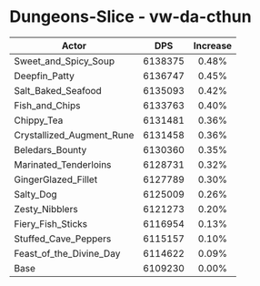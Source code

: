 # Dungeons-Slice - vw-da-cthun
| Actor | DPS | Increase |
|---|:---:|:---:|
|Sweet_and_Spicy_Soup|6138375|0.48%|
|Deepfin_Patty|6136747|0.45%|
|Salt_Baked_Seafood|6135093|0.42%|
|Fish_and_Chips|6133763|0.40%|
|Chippy_Tea|6131481|0.36%|
|Crystallized_Augment_Rune|6131458|0.36%|
|Beledars_Bounty|6130360|0.35%|
|Marinated_Tenderloins|6128731|0.32%|
|GingerGlazed_Fillet|6127789|0.30%|
|Salty_Dog|6125009|0.26%|
|Zesty_Nibblers|6121273|0.20%|
|Fiery_Fish_Sticks|6116954|0.13%|
|Stuffed_Cave_Peppers|6115157|0.10%|
|Feast_of_the_Divine_Day|6114622|0.09%|
|Base|6109230|0.00%|
